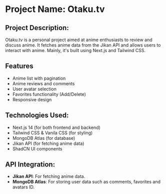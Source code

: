 # Project Name: Otaku.tv

## Project Description:

Otaku.tv is a personal project aimed at anime enthusiasts to review and discuss anime. It fetches anime data from the Jikan API and allows users to interact with anime. Mainly, it's built using Next.js and Tailwind CSS.

## Features

- Anime list with pagination
- Anime reviews and comments
- User avatar selection
- Favorites functionality (Add/Delete)
- Responsive design

## Technologies Used:

- Next.js 14 (for both frontend and backend)
- Tailwind CSS & Vanila CSS (for styling)
- MongoDB Atlas (for database)
- Jikan API (for fetching anime data)
- ShadCN UI components

## API Integration:

- **Jikan API**: For fetching anime data.
- **MongoDB Atlas**: For storing user data such as comments, favorites and avatars ID.
